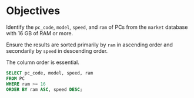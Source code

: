 # Objectives

Identify the `pc_code`, `model`, `speed`, and `ram` of PCs from the `market` database with 16 GB of RAM or more.

Ensure the results are sorted primarily by `ram` in ascending order and secondarily by `speed` in descending order.

The column order is essential.

```sql
SELECT pc_code, model, speed, ram
FROM PC
WHERE ram >= 16
ORDER BY ram ASC, speed DESC;
```
